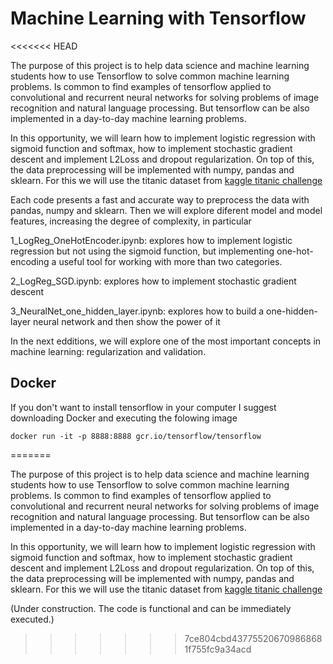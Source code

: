# Machine Learning with Tensorflow
<<<<<<< HEAD

The purpose of this project is to help data science and machine learning students how to use Tensorflow to solve common machine learning problems. Is common to find examples of tensorflow applied to convolutional and recurrent neural networks for solving problems of image recognition and natural language processing. But tensorflow can be also implemented in a day-to-day machine learning problems.

In this opportunity, we will learn how to implement logistic regression with sigmoid function and softmax, how to implement stochastic gradient descent and implement L2Loss and dropout regularization. On top of this, the data preprocessing will be implemented with numpy, pandas and sklearn. For this we will use the titanic dataset from [kaggle titanic challenge](https://www.kaggle.com/c/titanic/data)

Each code presents a fast and accurate way to preprocess the data with pandas, numpy and sklearn. Then we will explore diferent model and model features, increasing the degree of complexity, in particular

1_LogReg_OneHotEncoder.ipynb: explores how to implement logistic regression but not using the sigmoid function, but implementing one-hot-encoding a useful tool for working with more than two categories.

2_LogReg_SGD.ipynb: explores how to implement stochastic gradient descent

3_NeuralNet_one_hidden_layer.ipynb: explores how to build a one-hidden-layer neural network and then show the power of it


In the next edditions, we will explore one of the most important concepts in machine learning: regularization and validation.

## Docker 

If you don't want to install tensorflow in your computer I suggest downloading Docker and executing the folowing image


```shell
docker run -it -p 8888:8888 gcr.io/tensorflow/tensorflow
```
=======

The purpose of this project is to help data science and machine learning students how to use Tensorflow to solve common machine learning problems. Is common to find examples of tensorflow applied to convolutional and recurrent neural networks for solving problems of image recognition and natural language processing. But tensorflow can be also implemented in a day-to-day machine learning problems.

In this opportunity, we will learn how to implement logistic regression with sigmoid function and softmax, how to implement stochastic gradient descent and implement L2Loss and dropout regularization. On top of this, the data preprocessing will be implemented with numpy, pandas and sklearn. For this we will use the titanic dataset from [kaggle titanic challenge](https://www.kaggle.com/c/titanic/data)

(Under construction. The code is functional and can be immediately executed.)

>>>>>>> 7ce804cbd437755206709868681f755fc9a34acd
